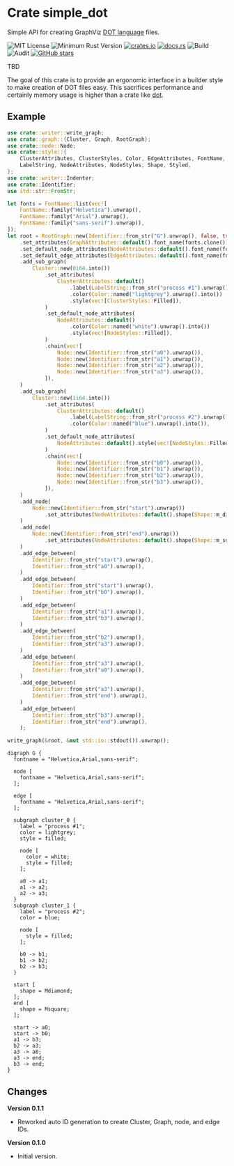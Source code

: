 # Crate simple_dot

Simple API for creating GraphViz [DOT language](https://graphviz.org/doc/info/lang.html) files.

![MIT License](https://img.shields.io/badge/license-mit-118811.svg)
![Minimum Rust Version](https://img.shields.io/badge/Min%20Rust-1.34-green.svg)
[![crates.io](https://img.shields.io/crates/v/simple_dot.svg)](https://crates.io/crates/simple_dot)
[![docs.rs](https://docs.rs/simple_dot/badge.svg)](https://docs.rs/simple_dot)
![Build](https://github.com/johnstonskj/rust-simple_dot/workflows/Rust/badge.svg)
![Audit](https://github.com/johnstonskj/rust-simple_dot/workflows/Security%20audit/badge.svg)
[![GitHub stars](https://img.shields.io/github/stars/johnstonskj/rust-simple_dot.svg)](https://github.com/johnstonskj/rust-simple_dot/stargazers)

TBD

The goal of this crate is to provide an ergonomic interface in a builder style
to make creation of DOT files easy. This sacrifices performance and certainly
memory usage is higher than a crate like [dot](https://crates.io/crates/dot).

## Example 

``` rust
use crate::writer::write_graph;
use crate::graph::{Cluster, Graph, RootGraph};
use crate::node::Node;
use crate::style::{
    ClusterAttributes, ClusterStyles, Color, EdgeAttributes, FontName, GraphAttributes,
    LabelString, NodeAttributes, NodeStyles, Shape, Styled,
};
use crate::writer::Indenter;
use crate::Identifier;
use std::str::FromStr;

let fonts = FontName::list(vec![
    FontName::family("Helvetica").unwrap(),
    FontName::family("Arial").unwrap(),
    FontName::family("sans-serif").unwrap(),
]);
let root = RootGraph::new(Identifier::from_str("G").unwrap(), false, true)
    .set_attributes(GraphAttributes::default().font_name(fonts.clone()))
    .set_default_node_attributes(NodeAttributes::default().font_name(fonts.clone()))
    .set_default_edge_attributes(EdgeAttributes::default().font_name(fonts.clone()))
    .add_sub_graph(
        Cluster::new(0i64.into())
            .set_attributes(
                ClusterAttributes::default()
                    .label(LabelString::from_str("process #1").unwrap())
                    .color(Color::named("lightgrey").unwrap().into())
                    .style(vec![ClusterStyles::Filled]),
            )
            .set_default_node_attributes(
                NodeAttributes::default()
                    .color(Color::named("white").unwrap().into())
                    .style(vec![NodeStyles::Filled]),
            )
            .chain(vec![
                Node::new(Identifier::from_str("a0").unwrap()),
                Node::new(Identifier::from_str("a1").unwrap()),
                Node::new(Identifier::from_str("a2").unwrap()),
                Node::new(Identifier::from_str("a3").unwrap()),
            ]),
    )
    .add_sub_graph(
        Cluster::new(1i64.into())
            .set_attributes(
                ClusterAttributes::default()
                    .label(LabelString::from_str("process #2").unwrap())
                    .color(Color::named("blue").unwrap().into()),
            )
            .set_default_node_attributes(
                NodeAttributes::default().style(vec![NodeStyles::Filled]),
            )
            .chain(vec![
                Node::new(Identifier::from_str("b0").unwrap()),
                Node::new(Identifier::from_str("b1").unwrap()),
                Node::new(Identifier::from_str("b2").unwrap()),
                Node::new(Identifier::from_str("b3").unwrap()),
            ]),
    )
    .add_node(
        Node::new(Identifier::from_str("start").unwrap())
            .set_attributes(NodeAttributes::default().shape(Shape::m_diamond())),
    )
    .add_node(
        Node::new(Identifier::from_str("end").unwrap())
            .set_attributes(NodeAttributes::default().shape(Shape::m_square())),
    )
    .add_edge_between(
        Identifier::from_str("start").unwrap(),
        Identifier::from_str("a0").unwrap(),
    )
    .add_edge_between(
        Identifier::from_str("start").unwrap(),
        Identifier::from_str("b0").unwrap(),
    )
    .add_edge_between(
        Identifier::from_str("a1").unwrap(),
        Identifier::from_str("b3").unwrap(),
    )
    .add_edge_between(
        Identifier::from_str("b2").unwrap(),
        Identifier::from_str("a3").unwrap(),
    )
    .add_edge_between(
        Identifier::from_str("a3").unwrap(),
        Identifier::from_str("a0").unwrap(),
    )
    .add_edge_between(
        Identifier::from_str("a3").unwrap(),
        Identifier::from_str("end").unwrap(),
    )
    .add_edge_between(
        Identifier::from_str("b3").unwrap(),
        Identifier::from_str("end").unwrap(),
    );

write_graph(&root, &mut std::io::stdout()).unwrap();
```

``` graphviz-(dot)
digraph G {
  fontname = "Helvetica,Arial,sans-serif";

  node [
    fontname = "Helvetica,Arial,sans-serif";
  ];

  edge [
    fontname = "Helvetica,Arial,sans-serif";
  ];

  subgraph cluster_0 {
    label = "process #1";
    color = lightgrey;
    style = filled;

    node [
      color = white;
      style = filled;
    ];

    a0 -> a1;
    a1 -> a2;
    a2 -> a3;
  }
  subgraph cluster_1 {
    label = "process #2";
    color = blue;

    node [
      style = filled;
    ];

    b0 -> b1;
    b1 -> b2;
    b2 -> b3;
  }

  start [
    shape = Mdiamond;
  ];
  end [
    shape = Msquare;
  ];

  start -> a0;
  start -> b0;
  a1 -> b3;
  b2 -> a3;
  a3 -> a0;
  a3 -> end;
  b3 -> end;
}
```

## Changes

**Version 0.1.1**

* Reworked auto ID generation to create Cluster, Graph, node, and edge IDs.

**Version 0.1.0**

* Initial version.
